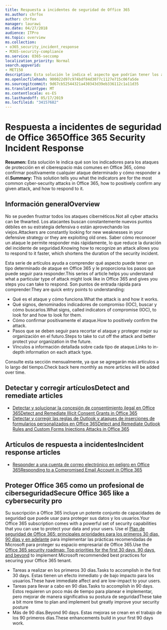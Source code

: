 ```yaml
---
title: Respuesta a incidentes de seguridad de Office 365
ms.author: chrfox
author: chrfox
manager: laurawi
ms.date: 04/27/2018
audience: ITPro
ms.topic: overview
ms.collection:
- o365_security_incident_response
- M365-security-compliance
ms.service: O365-seccomp
localization_priority: Normal
search.appverid:
- MET150
description: Esta solución le indica el aspecto que podrían tener los ataques cibernéticos más comunes en Office 365 y cómo responder a ellos.
ms.openlocfilehash: 900022d97c974bdf84d3077c1127e715c06fa5de
ms.sourcegitcommit: 9d67cb52544321a430343d39eb336112c1a11d35
ms.translationtype: MT
ms.contentlocale: es-ES
ms.lasthandoff: 05/17/2019
ms.locfileid: "34157682"
---
```

# <a name="office-365-security-incident-response"></a><span data-ttu-id="28699-103">Respuesta a incidentes de seguridad de Office 365</span><span class="sxs-lookup"><span data-stu-id="28699-103">Office 365 Security Incident Response</span></span>

 <span data-ttu-id="28699-104">**Resumen:** Esta solución le indica qué son los indicadores para los ataques de protección en el ciberespacio más comunes en Office 365, cómo confirmar positivamente cualquier ataque determinado y cómo responder a él.</span><span class="sxs-lookup"><span data-stu-id="28699-104">**Summary:** This solution tells you what the indicators are for the most common cyber-security attacks in Office 365, how to positively confirm any given attack, and how to respond to it.</span></span>
  
## <a name="overview"></a><span data-ttu-id="28699-105">Información general</span><span class="sxs-lookup"><span data-stu-id="28699-105">Overview</span></span>
<span data-ttu-id="28699-106">No se pueden frustrar todos los ataques cibernéticos.</span><span class="sxs-lookup"><span data-stu-id="28699-106">Not all cyber attacks can be thwarted.</span></span> <span data-ttu-id="28699-107">Los atacantes buscan constantemente nuevos puntos débiles en su estrategia defensiva o están aprovechando los viejos.</span><span class="sxs-lookup"><span data-stu-id="28699-107">Attackers are constantly looking for new weaknesses in your defensive strategy or they are exploiting old ones.</span></span> <span data-ttu-id="28699-108">Saber cómo reconocer un ataque le permite responder más rápidamente, lo que reduce la duración del incidente de seguridad.</span><span class="sxs-lookup"><span data-stu-id="28699-108">Knowing how to recognize an attack allows you to respond to it faster, which shortens the duration of the security incident.</span></span>

<span data-ttu-id="28699-109">Esta serie de artículos ayuda a comprender qué aspecto puede tener un tipo determinado de ataque en Office 365 y le proporciona los pasos que puede seguir para responder.</span><span class="sxs-lookup"><span data-stu-id="28699-109">This series of article helps you understand what a particular type of attack might look like in Office 365 and gives you steps you can take to respond.</span></span> <span data-ttu-id="28699-110">Son puntos de entrada rápida para comprender:</span><span class="sxs-lookup"><span data-stu-id="28699-110">They are quick entry points to understanding:</span></span>
 
- <span data-ttu-id="28699-111">Qué es el ataque y cómo funciona.</span><span class="sxs-lookup"><span data-stu-id="28699-111">What the attack is and how it works.</span></span>
- <span data-ttu-id="28699-112">Qué signos, denominados indicadores de compromiso (IOC), buscar y cómo buscarlos.</span><span class="sxs-lookup"><span data-stu-id="28699-112">What signs, called indicators of compromise (IOC), to look for and how to look for them.</span></span>
- <span data-ttu-id="28699-113">Cómo confirmar positivamente el ataque.</span><span class="sxs-lookup"><span data-stu-id="28699-113">How to positively confirm the attack.</span></span>
- <span data-ttu-id="28699-114">Pasos que se deben seguir para recortar el ataque y proteger mejor su organización en el futuro.</span><span class="sxs-lookup"><span data-stu-id="28699-114">Steps to take to cut off the attack and better protect your organization in the future.</span></span>
- <span data-ttu-id="28699-115">Vínculos a información detallada sobre cada tipo de ataque.</span><span class="sxs-lookup"><span data-stu-id="28699-115">Links to in-depth information on each attack type.</span></span>

<span data-ttu-id="28699-116">Consulte esta sección mensualmente, ya que se agregarán más artículos a lo largo del tiempo.</span><span class="sxs-lookup"><span data-stu-id="28699-116">Check back here monthly as more articles will be added over time.</span></span>

## <a name="detect-and-remediate-articles"></a><span data-ttu-id="28699-117">Detectar y corregir artículos</span><span class="sxs-lookup"><span data-stu-id="28699-117">Detect and remediate articles</span></span>

- [<span data-ttu-id="28699-118">Detectar y solucionar la concesión de consentimiento ilegal en Office 365</span><span class="sxs-lookup"><span data-stu-id="28699-118">Detect and Remediate Illicit Consent Grants in Office 365</span></span>](detect-and-remediate-illicit-consent-grants.md)
- [<span data-ttu-id="28699-119">Detectar y corregir las reglas de Outlook y ataques de inserciones de formularios personalizados en Office 365</span><span class="sxs-lookup"><span data-stu-id="28699-119">Detect and Remediate Outlook Rules and Custom Forms Injections Attacks in Office 365</span></span>](detect-and-remediate-outlook-rules-forms-attack.md)
 
## <a name="incident-response-articles"></a><span data-ttu-id="28699-120">Artículos de respuesta a incidentes</span><span class="sxs-lookup"><span data-stu-id="28699-120">Incident response articles</span></span>

- [<span data-ttu-id="28699-121">Responder a una cuenta de correo electrónico en peligro en Office 365</span><span class="sxs-lookup"><span data-stu-id="28699-121">Responding to a Compromised Email Account in Office 365</span></span>](responding-to-a-compromised-email-account.md)

## <a name="secure-office-365-like-a-cybersecurity-pro"></a><span data-ttu-id="28699-122">Proteger Office 365 como un profesional de ciberseguridad</span><span class="sxs-lookup"><span data-stu-id="28699-122">Secure Office 365 like a cybersecurity pro</span></span>
<span data-ttu-id="28699-123">Su suscripción a Office 365 incluye un potente conjunto de capacidades de seguridad que puede usar para proteger sus datos y los usuarios.</span><span class="sxs-lookup"><span data-stu-id="28699-123">Your Office 365 subscription comes with a powerful set of security capabilities that you can use to protect your data and your users.</span></span>  <span data-ttu-id="28699-124">Use el [Plan de seguridad de Office 365: principales prioridades para los primeros 30 días, 90 días y en adelante](https://support.office.com/article/Office-365-security-roadmap-Top-priorities-for-the-first-30-days-90-days-and-beyond-28c86a1c-e4dd-4aad-a2a6-c768a21cb352) para implementar las prácticas recomendadas de Microsoft para proteger su espacio empresarial de Office 365.</span><span class="sxs-lookup"><span data-stu-id="28699-124">Use the [Office 365 security roadmap: Top priorities for the first 30 days, 90 days, and beyond](https://support.office.com/article/Office-365-security-roadmap-Top-priorities-for-the-first-30-days-90-days-and-beyond-28c86a1c-e4dd-4aad-a2a6-c768a21cb352) to implement Microsoft recommended best practices for securing your Office 365 tenant.</span></span>
- <span data-ttu-id="28699-125">Tareas a realizar en los primeros 30 días.</span><span class="sxs-lookup"><span data-stu-id="28699-125">Tasks to accomplish in the first 30 days.</span></span>  <span data-ttu-id="28699-126">Estas tienen un efecto inmediato y de bajo impacto para los usuarios.</span><span class="sxs-lookup"><span data-stu-id="28699-126">These have immediate affect and are low-impact to your users.</span></span>
- <span data-ttu-id="28699-127">Tareas para llevar a cabo en 90 días.</span><span class="sxs-lookup"><span data-stu-id="28699-127">Tasks to accomplish in 90 days.</span></span> <span data-ttu-id="28699-128">Estos requieren un poco más de tiempo para planear e implementar, pero mejorar de manera significativa su postura de seguridad</span><span class="sxs-lookup"><span data-stu-id="28699-128">These take a bit more time to plan and implement but greatly improve your security posture</span></span>
- <span data-ttu-id="28699-129">Más de 90 días.</span><span class="sxs-lookup"><span data-stu-id="28699-129">Beyond 90 days.</span></span> <span data-ttu-id="28699-130">Estas mejoras se crean en el trabajo de los 90 primeros días.</span><span class="sxs-lookup"><span data-stu-id="28699-130">These enhancements build in your first 90 days work.</span></span>






